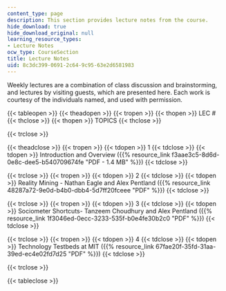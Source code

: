 ```yaml
---
content_type: page
description: This section provides lecture notes from the course.
hide_download: true
hide_download_original: null
learning_resource_types:
- Lecture Notes
ocw_type: CourseSection
title: Lecture Notes
uid: 8c3dc399-0691-2c64-9c95-63e2d6581983
---
```


Weekly lectures are a combination of class discussion and brainstorming, and lectures by visiting guests, which are presented here. Each work is courtesy of the individuals named, and used with permission.

{{< tableopen >}}
{{< theadopen >}}
{{< tropen >}}
{{< thopen >}}
LEC #
{{< thclose >}}
{{< thopen >}}
TOPICS
{{< thclose >}}

{{< trclose >}}

{{< theadclose >}}
{{< tropen >}}
{{< tdopen >}}
1
{{< tdclose >}}
{{< tdopen >}}
Introduction and Overview ({{% resource_link f3aae3c5-8d6d-0e8c-dee5-b540709674fe "PDF - 1.4 MB" %}})
{{< tdclose >}}

{{< trclose >}}
{{< tropen >}}
{{< tdopen >}}
2
{{< tdclose >}}
{{< tdopen >}}
Reality Mining - Nathan Eagle and Alex Pentland ({{% resource_link 48287a72-9e0d-b4b0-dbb4-5d7ff20fceee "PDF" %}})
{{< tdclose >}}

{{< trclose >}}
{{< tropen >}}
{{< tdopen >}}
3
{{< tdclose >}}
{{< tdopen >}}
Sociometer Shortcuts- Tanzeem Choudhury and Alex Pentland ({{% resource_link 1f3046ed-0ecc-3233-535f-b0e4fe30b2c0 "PDF" %}})
{{< tdclose >}}

{{< trclose >}}
{{< tropen >}}
{{< tdopen >}}
4
{{< tdclose >}}
{{< tdopen >}}
Technology Testbeds at MIT ({{% resource_link 67fae20f-35fd-31aa-39ed-ec4e02fd7d25 "PDF" %}})
{{< tdclose >}}

{{< trclose >}}

{{< tableclose >}}